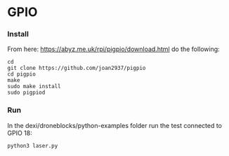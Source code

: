 # GPIO

### Install

From here: https://abyz.me.uk/rpi/pigpio/download.html do the following:

```
cd
git clone https://github.com/joan2937/pigpio
cd pigpio
make
sudo make install
sudo pigpiod
```

### Run

In the dexi/droneblocks/python-examples folder run the test connected to GPIO 18:

```
python3 laser.py
```
